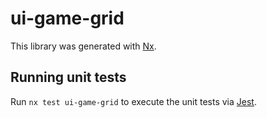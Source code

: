 # ui-game-grid

This library was generated with [Nx](https://nx.dev).

## Running unit tests

Run `nx test ui-game-grid` to execute the unit tests via [Jest](https://jestjs.io).
